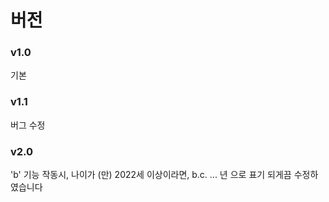 # 버전

### v1.0
기본

### v1.1
버그 수정

### v2.0
'b' 기능 작동시, 나이가 (만) 2022세 이상이라면, b.c. ... 년 으로 표기 되게끔 수정하였습니다